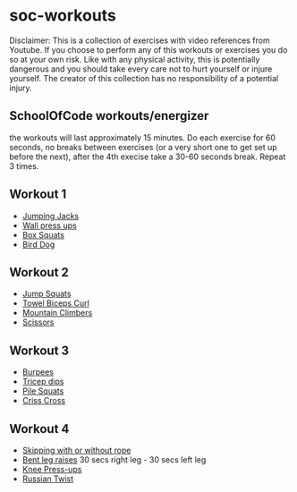 # soc-workouts
Disclaimer:
This is a collection of exercises with video references from Youtube. If you choose to perform any of this workouts or exercises you do so at your own risk. Like with any physical activity, this is potentially dangerous and you should take every care not to hurt yourself or injure yourself. The creator of this collection has no responsibility of a potential injury.

## SchoolOfCode workouts/energizer

the workouts will last approximately 15 minutes.
Do each exercise for 60 seconds, no breaks between exercises (or a very short one to get set up before the next), after the 4th execise take a 30-60 seconds break. Repeat 3 times.

## Workout 1
- [Jumping Jacks](http://www.youtube.com/watch?v=1b98WrRrmUs)
- [Wall press ups](https://www.youtube.com/watch?v=EgU3CbtQTlw&list=PLfC5VZRaxvGp1UIhMZaEAHk6a5082HOZI&index=12)
- [Box Squats](https://www.youtube.com/watch?v=rB1BZr_Gok8&list=PLfC5VZRaxvGp1UIhMZaEAHk6a5082HOZI&index=11)
- [Bird Dog](https://www.youtube.com/watch?v=3D2g6-vrswQ&list=PLfC5VZRaxvGp1UIhMZaEAHk6a5082HOZI&index=18)

## Workout 2
- [Jump Squats](https://www.youtube.com/watch?v=A6yazFNpbtI&list=PLfC5VZRaxvGp1UIhMZaEAHk6a5082HOZI&index=8)
- [Towel Biceps Curl](https://www.youtube.com/watch?v=p8z4fhUWhP4)
- [Mountain Climbers](https://www.youtube.com/watch?v=lqGnuD7TjVM&list=PLfC5VZRaxvGp1UIhMZaEAHk6a5082HOZI&index=10)
- [Scissors](https://www.youtube.com/watch?v=M4H9ZypjSwk&list=PLfC5VZRaxvGp1UIhMZaEAHk6a5082HOZI&index=16)

## Workout 3
- [Burpees](https://www.youtube.com/watch?v=ogknevj91lg&list=PLfC5VZRaxvGp1UIhMZaEAHk6a5082HOZI&index=29)
- [Tricep dips](https://www.youtube.com/watch?v=3ydgLFLK8e0&list=PLfC5VZRaxvGp1UIhMZaEAHk6a5082HOZI&index=4)
- [Pile Squats](https://www.youtube.com/watch?v=QUnnlOG91dE&list=PLfC5VZRaxvGp1UIhMZaEAHk6a5082HOZI&index=20)
- [Criss Cross](https://www.youtube.com/watch?v=PCW6VqoXtWA&list=PLfC5VZRaxvGp1UIhMZaEAHk6a5082HOZI&index=27)

## Workout 4
- [Skipping with or without rope](https://www.youtube.com/watch?v=CYGeazlNbU4&list=PLoVy-85EFtK92qMfHTNZi0BAA3T1AbDys&index=23)
- [Bent leg raises](https://www.youtube.com/watch?v=Ri1D5LNn-Ww&list=PLfC5VZRaxvGp1UIhMZaEAHk6a5082HOZI&index=14) 30 secs right leg - 30 secs left leg
- [Knee Press-ups](https://www.youtube.com/watch?v=jWxvty2KROs)
- [Russian Twist](https://www.youtube.com/watch?v=DJQGX2J4IVw&list=PLoVy-85EFtK92qMfHTNZi0BAA3T1AbDys&index=10)
